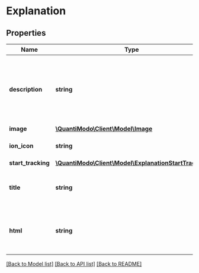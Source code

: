 # Explanation

## Properties
Name | Type | Description | Notes
------------ | ------------- | ------------- | -------------
**description** | **string** | Example: These factors are most predictive of Overall Mood based on your own data. | 
**image** | [**\QuantiModo\Client\Model\Image**](Image.md) |  | 
**ion_icon** | **string** | Example: ion-ios-person | 
**start_tracking** | [**\QuantiModo\Client\Model\ExplanationStartTracking**](ExplanationStartTracking.md) |  | 
**title** | **string** | Example: Top Predictors of Overall Mood | 
**html** | **string** | Embeddable list of study summaries with explanation at the top | [optional] 

[[Back to Model list]](../README.md#documentation-for-models) [[Back to API list]](../README.md#documentation-for-api-endpoints) [[Back to README]](../README.md)


